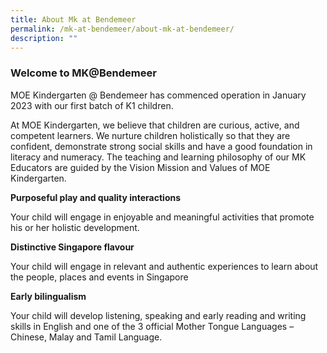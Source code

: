 ```yaml
---
title: About Mk at Bendemeer
permalink: /mk-at-bendemeer/about-mk-at-bendemeer/
description: ""
---
```

### Welcome to MK@Bendemeer

MOE Kindergarten @ Bendemeer has commenced operation in January 2023 with our first batch of K1 children. 

  
At MOE Kindergarten, we believe that children are curious, active, and competent learners. We nurture children holistically so that they are confident, demonstrate strong social skills and have a good foundation in literacy and numeracy. The teaching and learning philosophy of our MK Educators are guided by the Vision Mission and Values of MOE Kindergarten.

**Purposeful play and quality interactions**

Your child will engage in enjoyable and meaningful activities that promote his or her holistic development.



**Distinctive Singapore flavour**

Your child will engage in relevant and authentic experiences to learn about the people, places and events in Singapore


**Early bilingualism**

Your child will develop listening, speaking and early reading and writing skills in English and one of the 3 official Mother Tongue Languages – Chinese, Malay and Tamil Language.

